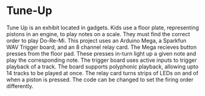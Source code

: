# Tune-Up
Tune Up is an exhibit located in gadgets. Kids use a floor plate, representing pistons in an engine, to play notes on a scale. They must find the correct order to play Do-Re-Mi. This project uses an Arduino Mega, a Sparkfun WAV Trigger board, and an 8 channel relay card. The Mega recieves button presses from the floor pad. These presses in-turn light up a given note and play the corresponding note. The trigger board uses active inputs to trigger playback of a track. The board supports polyphonic playback, allowing upto 14 tracks to be played at once. The relay card turns strips of LEDs on and of when a piston is pressed. The code can be changed to set the firing order differently. 
